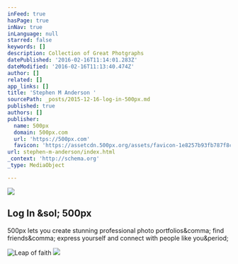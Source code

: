 ```yaml
---
inFeed: true
hasPage: true
inNav: true
inLanguage: null
starred: false
keywords: []
description: Collection of Great Photgraphs
datePublished: '2016-02-16T11:14:01.283Z'
dateModified: '2016-02-16T11:13:40.474Z'
author: []
related: []
app_links: []
title: 'Stephen M Anderson '
sourcePath: _posts/2015-12-16-log-in-500px.md
published: true
authors: []
publisher:
  name: 500px
  domain: 500px.com
  url: 'https://500px.com'
  favicon: 'https://assetcdn.500px.org/assets/favicon-1e8257b93fb787f8ceb66b5522ee853c.ico'
url: stephen-m-anderson/index.html
_context: 'http://schema.org'
_type: MediaObject

---
```

![](https://the-grid-user-content.s3-us-west-2.amazonaws.com/03fe145a-0eb7-47bc-8c5c-003c9b06291e.jpg)

<article style=""><h1>Log In &amp;sol; 500px</h1><p>500px lets you create stunning professional photo portfolios&amp;comma; find friends&amp;comma; express yourself and connect with people like you&amp;period;</p></article>

![Leap of faith](https://the-grid-user-content.s3-us-west-2.amazonaws.com/261e54cf-2ae4-49d3-a5f2-c74a300575df.png)
![](https://the-grid-user-content.s3-us-west-2.amazonaws.com/22c7ff4c-769d-4829-a004-8cc9ff0d1309.png)